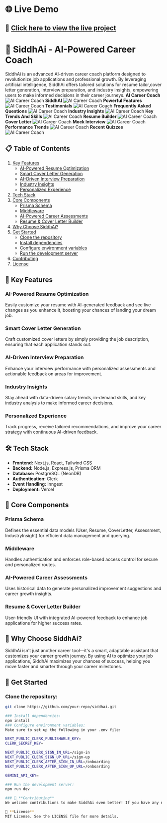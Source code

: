 # 🌐 **Live Demo**  
## 🔗 [Click here to view the live project](https://siddhai-riyahablanis-projects.vercel.app/)

# 🚀 **SiddhAi - AI-Powered Career Coach**

SiddhAi is an advanced AI-driven career coach platform designed to revolutionize job applications and professional growth. By leveraging artificial intelligence, SiddhAi offers tailored solutions for resume tailor,cover letter generation, interview preparation, and industry insights, empowering users to make informed decisions in their career journeys.
**AI Career Coach**
![AI Career Coach](https://github.com/RiyaHablani/SiddhAi/blob/169bcdee7ebdd0a37a3ef6914ac5d6d9bf42d3f6/image1.png)
**SiddhAI**
![AI Career Coach](https://github.com/RiyaHablani/SiddhAi/blob/0388eddd6698989bfbf15bceee7fd3f7c5aa08ca/image2.png) 
**Powerful Features**
![AI Career Coach](https://github.com/RiyaHablani/SiddhAi/blob/0388eddd6698989bfbf15bceee7fd3f7c5aa08ca/image3.png) 
**Testimonials**
![AI Career Coach](https://github.com/RiyaHablani/SiddhAi/blob/0388eddd6698989bfbf15bceee7fd3f7c5aa08ca/image4.png) 
**Frequently Asked Questions**
![AI Career Coach](https://github.com/RiyaHablani/SiddhAi/blob/169bcdee7ebdd0a37a3ef6914ac5d6d9bf42d3f6/image5.png)
**Industry Insights**
![AI Career Coach](https://github.com/RiyaHablani/SiddhAi/blob/169bcdee7ebdd0a37a3ef6914ac5d6d9bf42d3f6/image6.png)
**Key Trends And Skills**
![AI Career Coach](https://github.com/RiyaHablani/SiddhAi/blob/169bcdee7ebdd0a37a3ef6914ac5d6d9bf42d3f6/image7.png)
**Resume Builder**
![AI Career Coach](https://github.com/RiyaHablani/SiddhAi/blob/169bcdee7ebdd0a37a3ef6914ac5d6d9bf42d3f6/image8.png)
**Cover Letter**
![AI Career Coach](https://github.com/RiyaHablani/SiddhAi/blob/169bcdee7ebdd0a37a3ef6914ac5d6d9bf42d3f6/image9.png)
**Mock Interview**
![AI Career Coach](https://github.com/RiyaHablani/SiddhAi/blob/169bcdee7ebdd0a37a3ef6914ac5d6d9bf42d3f6/image10.png)
**Performance Trends**
![AI Career Coach](https://github.com/RiyaHablani/SiddhAi/blob/169bcdee7ebdd0a37a3ef6914ac5d6d9bf42d3f6/image11.png)
**Recent Quizzes**
![AI Career Coach](https://github.com/RiyaHablani/SiddhAi/blob/169bcdee7ebdd0a37a3ef6914ac5d6d9bf42d3f6/image12.png)

## 📋 **Table of Contents**

1. [Key Features](#key-features)
   - [AI-Powered Resume Optimization](#ai-powered-resume-optimization)
   - [Smart Cover Letter Generation](#smart-cover-letter-generation)
   - [AI-Driven Interview Preparation](#ai-driven-interview-preparation)
   - [Industry Insights](#industry-insights)
   - [Personalized Experience](#personalized-experience)
2. [Tech Stack](#tech-stack)
3. [Core Components](#core-components)
   - [Prisma Schema](#prisma-schema)
   - [Middleware](#middleware)
   - [AI-Powered Career Assessments](#ai-powered-career-assessments)
   - [Resume & Cover Letter Builder](#resume--cover-letter-builder)
4. [Why Choose SiddhAi?](#why-choose-siddhai)
5. [Get Started](#get-started)
   - [Clone the repository](#clone-the-repository)
   - [Install dependencies](#install-dependencies)
   - [Configure environment variables](#configure-environment-variables)
   - [Run the development server](#run-the-development-server)
6. [Contributing](#contributing)
7. [License](#license)

## 🚀 **Key Features**

### AI-Powered Resume Optimization
Easily customize your resume with AI-generated feedback and see live changes as you enhance it, boosting your chances of landing your dream job.

### Smart Cover Letter Generation
Craft customized cover letters by simply providing the job description, ensuring that each application stands out.

### AI-Driven Interview Preparation
Enhance your interview performance with personalized assessments and actionable feedback on areas for improvement.

### Industry Insights
Stay ahead with data-driven salary trends, in-demand skills, and key industry analysis to make informed career decisions.

### Personalized Experience
Track progress, receive tailored recommendations, and improve your career strategy with continuous AI-driven feedback.

## 🛠️ **Tech Stack**

- **Frontend:** Next.js, React, Tailwind CSS
- **Backend:** Node.js, Express.js, Prisma ORM
- **Database:** PostgreSQL (NeonDB)
- **Authentication:** Clerk
- **Event Handling:** Inngest
- **Deployment:** Vercel

## 📌 **Core Components**

### Prisma Schema
Defines the essential data models (User, Resume, CoverLetter, Assessment, IndustryInsight) for efficient data management and querying.

### Middleware
Handles authentication and enforces role-based access control for secure and personalized routes.

### AI-Powered Career Assessments
Uses historical data to generate personalized improvement suggestions and career growth insights.

### Resume & Cover Letter Builder
User-friendly UI with integrated AI-powered feedback to enhance job applications for higher success rates.

## 📢 **Why Choose SiddhAi?**

SiddhAi isn't just another career tool—it's a smart, adaptable assistant that customizes your career growth journey. By using AI to optimize your job applications, SiddhAi maximizes your chances of success, helping you move faster and smarter through your career milestones.

## 🚀 **Get Started**

### Clone the repository:
```bash
git clone https://github.com/your-repo/siddhai.git

### Install dependencies:
npm install
### Configure environment variables:
Make sure to set up the following in your .env file:

NEXT_PUBLIC_CLERK_PUBLISHABLE_KEY=
CLERK_SECRET_KEY=

NEXT_PUBLIC_CLERK_SIGN_IN_URL=/sign-in
NEXT_PUBLIC_CLERK_SIGN_UP_URL=/sign-up
NEXT_PUBLIC_CLERK_AFTER_SIGN_IN_URL=/onboarding
NEXT_PUBLIC_CLERK_AFTER_SIGN_UP_URL=/onboarding

GEMINI_API_KEY=

### Run the development server:
npm run dev

### 🤝 **Contributing**
We welcome contributions to make SiddhAi even better! If you have any new feature suggestions, or improvements, feel free to submit a PR.

📜 **License**
MIT License. See the LICENSE file for more details.
